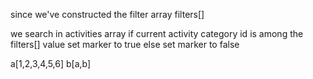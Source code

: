 since we've constructed the filter array filters[]

we search in activities array 
   if current activity category id is among the filters[] value
      set marker to true
   else 
      set marker to false

a[1,2,3,4,5,6]
b[a,b]